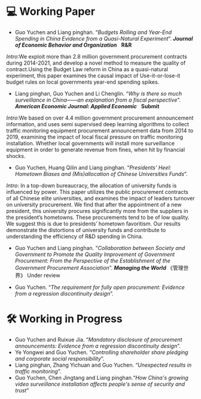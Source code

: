 # 💻 Working Paper
- Guo Yuchen and Liang pinghan. “*Budgets Rolling and Year-End Spending in China Evidence from a Quasi-Natural Experiment*”.  ***Journal of Economic Behavior and Organization*** &nbsp; **R&R**

 *Intro*:We exploit more than 2.8 million government procurement contracts during 2014-2021, and develop a novel method to measure the quality of contract.Using the Budget Law reform in China as a quasi-natural experiment, this paper examines the causal impact of Use-it-or-lose-it budget rules on local governments year-end spending spikes.  

- Liang pinghan, Guo Yuchen and Li Chenglin. “*Why is there so much surveillance in China——an explanation from a fiscal perspective*”.  ***American Economic Journal: Applied Economic*** &nbsp; **Submit**

*Intro*:We based on over 4.4 million government procurement announcement information, and uses semi supervised deep learning algorithms to collect traffic monitoring equipment procurement announcement data from 2014 to 2019, examining the impact of local fiscal pressure on traffic monitoring installation. Whether local governments will install more surveillance equipment in order to generate revenue from fines, when hit by financial shocks.

- Guo Yuchen, Huang Qilin and Liang pinghan. “*Presidents’ Heel: Hometown Biases and (Mis)allocation of Chinese Universities Funds*”.
  
*Intro*: In a top-down bureaucracy, the allocation of university funds is influenced by power. This paper utilizes the public procurement contracts of all Chinese elite universities, and examines the impact of leaders turnover on university procurement. We find that after the appointment of a new president, this university procures significantly more from the suppliers in the president’s hometowns. These procurements tend to be of low quality. We suggest this is due to presidents’ hometown favoritism. Our results demonstrate the distortions of university funds and contribute to understanding the efficiency of R&D spending in China.

- Guo Yuchen and Liang pinghan. “*Collaboration between Society and Government to Promote the Quality Improvement of Government Procurement: From the Perspective of the Establishment of the Government Procurement Association*”. ***Managing the World*** 《管理世界》 Under review

- Guo Yuchen. “*The requirement for fully open procurement: Evidence from a regression discontinuity design*”.

# 🛠 Working in Progress 
- Guo Yuchen and Ruixue Jia. “*Mandatory disclosure of procurement announcements: Evidence from a regression discontinuity design*”.
- Ye Yongwei and Guo Yuchen. “*Controlling shareholder share pledging and corporate social responsibility*”.
- Liang pinghan, Zhang Yichuan and Guo Yuchen. “*Unexpected results in traffic monitoring*”.
- Guo Yuchen, Chen Jingtang and Liang pinghan.“*How China's growing video surveillance installation affects people's sense of security and trust*”
